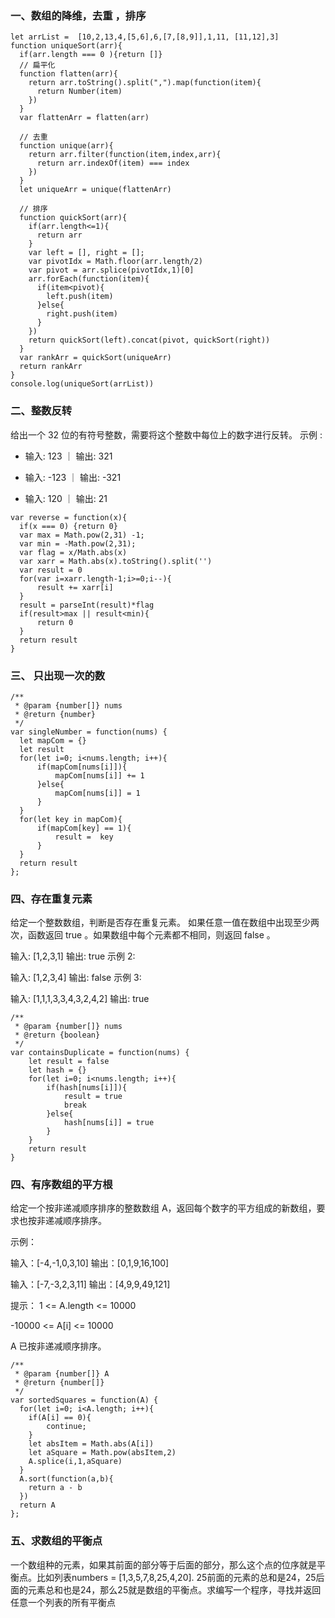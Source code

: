 ### 一、数组的降维，去重 ，排序
```
let arrList =  [10,2,13,4,[5,6],6,[7,[8,9]],1,11, [11,12],3]
function uniqueSort(arr){
  if(arr.length === 0 ){return []}
  // 扁平化
  function flatten(arr){
    return arr.toString().split(",").map(function(item){
      return Number(item)
    })
  }
  var flattenArr = flatten(arr)
  
  // 去重
  function unique(arr){
    return arr.filter(function(item,index,arr){
      return arr.indexOf(item) === index
    })
  }
  let uniqueArr = unique(flattenArr)
  
  // 排序
  function quickSort(arr){
    if(arr.length<=1){
      return arr
    }
    var left = [], right = [];
    var pivotIdx = Math.floor(arr.length/2)
    var pivot = arr.splice(pivotIdx,1)[0]
    arr.forEach(function(item){
      if(item<pivot){
        left.push(item)
      }else{
        right.push(item)
      }
    })
    return quickSort(left).concat(pivot, quickSort(right))
  }
  var rankArr = quickSort(uniqueArr)
  return rankArr
}
console.log(uniqueSort(arrList))
```

### 二、整数反转
给出一个 32 位的有符号整数，需要将这个整数中每位上的数字进行反转。
示例 :
* 输入: 123 ｜ 输出: 321

* 输入: -123 ｜ 输出: -321

* 输入: 120 ｜ 输出: 21
```
var reverse = function(x){
  if(x === 0) {return 0}
  var max = Math.pow(2,31) -1;
  var min = -Math.pow(2,31);
  var flag = x/Math.abs(x)
  var xarr = Math.abs(x).toString().split('')
  var result = 0
  for(var i=xarr.length-1;i>=0;i--){
      result += xarr[i]
  }
  result = parseInt(result)*flag
  if(result>max || result<min){
      return 0
  }
  return result
}

```

### 三、 只出现一次的数
```
/**
 * @param {number[]} nums
 * @return {number}
 */
var singleNumber = function(nums) {
  let mapCom = {}
  let result
  for(let i=0; i<nums.length; i++){
      if(mapCom[nums[i]]){
          mapCom[nums[i]] += 1
      }else{
          mapCom[nums[i]] = 1
      }
  }
  for(let key in mapCom){
      if(mapCom[key] == 1){
          result =  key
      }
  }
  return result
};
```

### 四、存在重复元素
给定一个整数数组，判断是否存在重复元素。
如果任意一值在数组中出现至少两次，函数返回 true 。如果数组中每个元素都不相同，则返回 false 。

输入: [1,2,3,1]
输出: true
示例 2:

输入: [1,2,3,4]
输出: false
示例 3:

输入: [1,1,1,3,3,4,3,2,4,2]
输出: true
```
/**
 * @param {number[]} nums
 * @return {boolean}
 */
var containsDuplicate = function(nums) {
    let result = false
    let hash = {}
    for(let i=0; i<nums.length; i++){
        if(hash[nums[i]]){
            result = true 
            break
        }else{
            hash[nums[i]] = true
        }
    }
    return result
}
```

### 四、有序数组的平方根
给定一个按非递减顺序排序的整数数组 A，返回每个数字的平方组成的新数组，要求也按非递减顺序排序。

示例：

输入：[-4,-1,0,3,10]
输出：[0,1,9,16,100]

输入：[-7,-3,2,3,11]
输出：[4,9,9,49,121]
 

提示：
1 <= A.length <= 10000

-10000 <= A[i] <= 10000

A 已按非递减顺序排序。

```
/**
 * @param {number[]} A
 * @return {number[]}
 */
var sortedSquares = function(A) {
  for(let i=0; i<A.length; i++){
    if(A[i] == 0){
        continue;
    }
    let absItem = Math.abs(A[i])
    let aSquare = Math.pow(absItem,2)
    A.splice(i,1,aSquare)
  }
  A.sort(function(a,b){
    return a - b
  })
  return A
};
```

### 五、求数组的平衡点
一个数组种的元素，如果其前面的部分等于后面的部分，那么这个点的位序就是平衡点。比如列表numbers = [1,3,5,7,8,25,4,20]. 25前面的元素的总和是24，25后面的元素总和也是24，那么25就是数组的平衡点。求编写一个程序，寻找并返回任意一个列表的所有平衡点